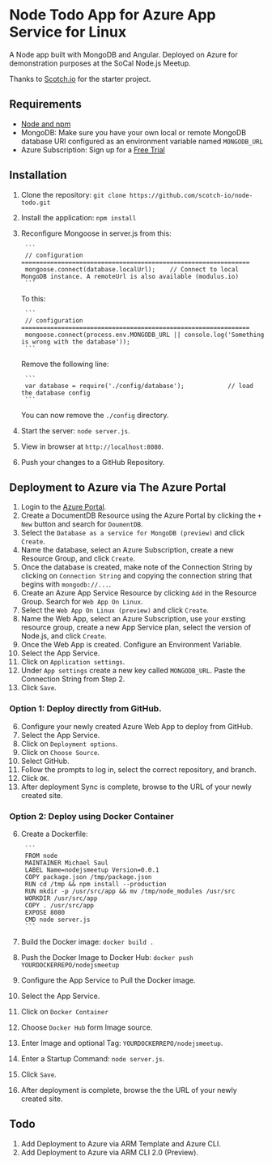 # Node Todo App for Azure App Service for Linux

A Node app built with MongoDB and Angular. Deployed on Azure for demonstration purposes at the SoCal Node.js Meetup.

Thanks to [Scotch.io](https://github.com/scotch-io/node-todo) for the starter project.

## Requirements

- [Node and npm](http://nodejs.org)
- MongoDB: Make sure you have your own local or remote MongoDB database URI configured as an environment variable named `MONGODB_URL`
- Azure Subscription: Sign up for a [Free Trial](https://azure.microsoft.com/en-us/free/)

## Installation

1. Clone the repository: `git clone https://github.com/scotch-io/node-todo.git`
2. Install the application: `npm install`
2. Reconfigure Mongoose in server.js from this:

        ```
        // configuration ===============================================================
        mongoose.connect(database.localUrl); 	// Connect to local MongoDB instance. A remoteUrl is also available (modulus.io)
        ```
    
    To this:

        ```
        // configuration ===============================================================
        mongoose.connect(process.env.MONGODB_URL || console.log('Something is wrong with the database'));
        ```

    Remove the following line:

        ```
        var database = require('./config/database'); 			// load the database config
        ```
    
    You can now remove the `./config` directory.
4. Start the server: `node server.js`.
5. View in browser at `http://localhost:8080`.
6. Push your changes to a GitHub Repository.

## Deployment to Azure via The Azure Portal

1. Login to the [Azure Portal](https://portal.azure.com).
2. Create a DocumentDB Resource using the Azure Portal by clicking the `+ New` button and search for `DoumentDB`.
  1. Select the `Database as a service for MongoDB (preview)` and click `Create`.
  2. Name the database, select an Azure Subscription, create a new Resource Group, and click `Create`.
3. Once the database is created, make note of the Connection String by clicking on `Connection String` and copying the connection string that begins with `mongodb://...`.
4. Create an Azure App Service Resource by clicking `Add` in the Resource Group. Search for `Web App On Linux`.
  1. Select the `Web App On Linux (preview)` and click `Create`.
  2. Name the Web App, select an Azure Subscription, use your exsting resource group, create a new App Service plan, select the version of Node.js, and click `Create`.
5. Once the Web App is created. Configure an Environment Variable.
  1. Select the App Service.
  2. Click on `Application settings`.
  3. Under `App settings` create a new key called `MONGODB_URL`. Paste the Connection String from Step 2.
  4. Click `Save`.

### Option 1: Deploy directly from GitHub.

6. Configure your newly created Azure Web App to deploy from GitHub.
  1. Select the App Service.
  2. Click on `Deployment options`.
  3. Click on `Choose Source`.
  4. Select GitHub.
  5. Follow the prompts to log in, select the correct repository, and branch.
  6. Click `OK`.
7. After deployment Sync is complete, browse to the URL of your newly created site.

### Option 2: Deploy using Docker Container
6. Create a Dockerfile:

        ```
        FROM node
        MAINTAINER Michael Saul
        LABEL Name=nodejsmeetup Version=0.0.1 
        COPY package.json /tmp/package.json
        RUN cd /tmp && npm install --production
        RUN mkdir -p /usr/src/app && mv /tmp/node_modules /usr/src
        WORKDIR /usr/src/app
        COPY . /usr/src/app
        EXPOSE 8080
        CMD node server.js
        ```

7. Build the Docker image: `docker build .`
8. Push the Docker Image to Docker Hub: `docker push YOURDOCKERREPO/nodejsmeetup`
9. Configure the App Service to Pull the Docker image.
  1. Select the App Service.
  2. Click on `Docker Container`
  3. Choose `Docker Hub` form Image source.
  4. Enter Image and optional Tag: `YOURDOCKERREPO/nodejsmeetup`.
  5. Enter a Startup Command: `node server.js`.
  6. Click `Save`.
10. After deployment is complete, browse the the URL of your newly created site.

## Todo
1. Add Deployment to Azure via ARM Template and Azure CLI.
2. Add Deployment to Azure via ARM CLI 2.0 (Preview).